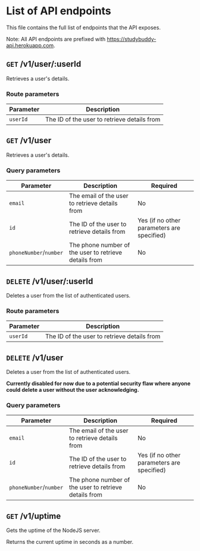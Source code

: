 # List of API endpoints

This file contains the full list of endpoints that the API exposes.

Note: All API endpoints are prefixed with <https://studybuddy-api.herokuapp.com>.

## `GET` /v1/user/:userId

Retrieves a user's details.

### Route parameters

Parameter | Description
---|---
`userId` | The ID of the user to retrieve details from

## `GET` /v1/user

Retrieves a user's details.

### Query parameters

Parameter | Description | Required
---|---|---
`email` | The email of the user to retrieve details from | No
`id` | The ID of the user to retrieve details from | Yes (if no other parameters are specified)
`phoneNumber`/`number` | The phone number of the user to retrieve details from | No

## `DELETE` /v1/user/:userId

Deletes a user from the list of authenticated users.

### Route parameters

Parameter | Description
---|---
`userId` | The ID of the user to retrieve details from

## `DELETE` /v1/user

Deletes a user from the list of authenticated users.

**Currently disabled for now due to a potential security flaw where anyone could delete a user without the user acknowledging.**

### Query parameters

Parameter | Description | Required
---|---|---
`email` | The email of the user to retrieve details from | No
`id` | The ID of the user to retrieve details from | Yes (if no other parameters are specified)
`phoneNumber`/`number` | The phone number of the user to retrieve details from | No

## `GET` /v1/uptime

Gets the uptime of the NodeJS server.

Returns the current uptime in seconds as a number.
